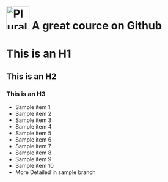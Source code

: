 # <a href='http://pluralsight.com'><img src='https://gillcleerenpluralsight.blob.core.windows.net/files/pluralsight.png' height='60' alt='Pluralsight Logo' /></a> A great cource on Github

# This is an H1
## This is an H2
### This is an H3
- Sample item 1
- Sample item 2
- Sample item 3
- Sample item 4
- Sample item 5
- Sample item 6
- Sample item 7
- Sample item 8
- Sample item 9
- Sample item 10
- More Detailed in sample branch 
